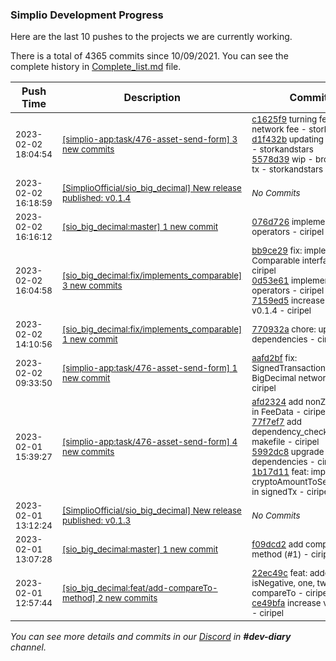
### Simplio Development Progress

Here are the last 10 pushes to the projects we are currently working.

There is a total of 4365 commits since 10/09/2021. You can see the complete history in
 [Complete_list.md](Complete_list.md) file.

| Push Time | Description | Commits |
| --- | --- | --- |
| <sub>2023-02-02 18:04:54</sub> | <sub>[[simplio-app:task/476\-asset\-send\-form] 3 new commits](https://github.com/SimplioOfficial/simplio-app/compare/aafd2bfdb03d...5578d394c905)</sub> | <sub>[c1625f9](https://github.com/SimplioOfficial/simplio-app/commit/c1625f9814f7fd78d78da2645e8cad118bedfa59) turning fee data into network fee - storkandstars<br>[d1f432b](https://github.com/SimplioOfficial/simplio-app/commit/d1f432b2a13a9dbd9320cdc7df395300a2e5f253) updating http client - storkandstars<br>[5578d39](https://github.com/SimplioOfficial/simplio-app/commit/5578d394c905c7e8280bfeba62de567ef6e67de6) wip - broadcasting tx - storkandstars</sub> |
| <sub>2023-02-02 16:18:59</sub> | <sub>[[SimplioOfficial/sio_big_decimal] New release published: v0\.1\.4](https://github.com/SimplioOfficial/sio_big_decimal/releases/tag/v0.1.4)</sub> | <sub>_No Commits_</sub> |
| <sub>2023-02-02 16:16:12</sub> | <sub>[[sio_big_decimal:master] 1 new commit](https://github.com/SimplioOfficial/sio_big_decimal/commit/076d72632abd149477103d04db2fa19aa80718cb)</sub> | <sub>[076d726](https://github.com/SimplioOfficial/sio_big_decimal/commit/076d72632abd149477103d04db2fa19aa80718cb)  implement more operators - ciripel</sub> |
| <sub>2023-02-02 16:04:58</sub> | <sub>[[sio_big_decimal:fix/implements\_comparable] 3 new commits](https://github.com/SimplioOfficial/sio_big_decimal/compare/770932a58f86...7159ed599396)</sub> | <sub>[bb9ce29](https://github.com/SimplioOfficial/sio_big_decimal/commit/bb9ce297bbb1de45b34b32adf0fa0ef53adfa85b) fix: implements Comparable interface - ciripel<br>[0d53e61](https://github.com/SimplioOfficial/sio_big_decimal/commit/0d53e614ea3894e4224061c5563d2f1e3273a4f2) implement more operators - ciripel<br>[7159ed5](https://github.com/SimplioOfficial/sio_big_decimal/commit/7159ed599396baf1e9feaf218caae88b843160af) increase ver to v0.1.4 - ciripel</sub> |
| <sub>2023-02-02 14:10:56</sub> | <sub>[[sio_big_decimal:fix/implements\_comparable] 1 new commit](https://github.com/SimplioOfficial/sio_big_decimal/commit/770932a58f86dd37cdf463160fc750cf4a2b3298)</sub> | <sub>[770932a](https://github.com/SimplioOfficial/sio_big_decimal/commit/770932a58f86dd37cdf463160fc750cf4a2b3298) chore: upgrade dependencies - ciripel</sub> |
| <sub>2023-02-02 09:33:50</sub> | <sub>[[simplio-app:task/476\-asset\-send\-form] 1 new commit](https://github.com/SimplioOfficial/simplio-app/commit/aafd2bfdb03d6cf27fa123c67c76f8e35b1aee3d)</sub> | <sub>[aafd2bf](https://github.com/SimplioOfficial/simplio-app/commit/aafd2bfdb03d6cf27fa123c67c76f8e35b1aee3d) fix: SignedTransaction -> BigDecimal networkFee - ciripel</sub> |
| <sub>2023-02-01 15:39:27</sub> | <sub>[[simplio-app:task/476\-asset\-send\-form] 4 new commits](https://github.com/SimplioOfficial/simplio-app/compare/c97f462f983e...1b17d1154207)</sub> | <sub>[afd2324](https://github.com/SimplioOfficial/simplio-app/commit/afd232474be30ef3ee80214cd6882a6a8679c19e) add nonZeroValues in FeeData - ciripel<br>[77f7ef7](https://github.com/SimplioOfficial/simplio-app/commit/77f7ef74aff5e60189edb4d90f58103b1aaaad57) add dependency_check in makefile - ciripel<br>[5992dc8](https://github.com/SimplioOfficial/simplio-app/commit/5992dc893b13f2d422867f7dbcb4ad4b570a68b2) upgrade dependencies - ciripel<br>[1b17d11](https://github.com/SimplioOfficial/simplio-app/commit/1b17d115420758322f8edc24900c6a18e17a0c59) feat: impl cryptoAmountToSendAfterFee in signedTx - ciripel</sub> |
| <sub>2023-02-01 13:12:24</sub> | <sub>[[SimplioOfficial/sio_big_decimal] New release published: v0\.1\.3](https://github.com/SimplioOfficial/sio_big_decimal/releases/tag/v0.1.3)</sub> | <sub>_No Commits_</sub> |
| <sub>2023-02-01 13:07:28</sub> | <sub>[[sio_big_decimal:master] 1 new commit](https://github.com/SimplioOfficial/sio_big_decimal/commit/f09dcd2d133c9a8084d14ce6b5bb0f4ee16eaf81)</sub> | <sub>[f09dcd2](https://github.com/SimplioOfficial/sio_big_decimal/commit/f09dcd2d133c9a8084d14ce6b5bb0f4ee16eaf81) add compareTo method (#1) - ciripel</sub> |
| <sub>2023-02-01 12:57:44</sub> | <sub>[[sio_big_decimal:feat/add\-compareTo\-method] 2 new commits](https://github.com/SimplioOfficial/sio_big_decimal/compare/ed0dfd279531...ce49bfaaa6f5)</sub> | <sub>[22ec49c](https://github.com/SimplioOfficial/sio_big_decimal/commit/22ec49c91fcac0e2258b4240f75edc03747ef8e5) feat: added isNegative, one, two and compareTo - ciripel<br>[ce49bfa](https://github.com/SimplioOfficial/sio_big_decimal/commit/ce49bfaaa6f5042bccd85ca812f2012d73a351fe) increase ver to 0.1.3 - ciripel</sub> |

_You can see more details and commits in our [Discord](https://discord.gg/aKhjuwZmdP) in **#dev-diary** channel._
